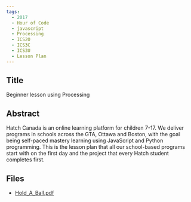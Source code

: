 ```yaml
---
tags:
  - 2017
  - Hour of Code
  - javascript
  - Processing
  - ICS2O
  - ICS3C
  - ICS3U
  - Lesson Plan
---
```

    
## Title

Beginner lesson using Processing

## Abstract

Hatch Canada is an online learning platform for children 7-17. We deliver programs in schools across the GTA, Ottawa and Boston, with the goal being self-paced mastery learning using JavaScript and Python programming. This is the lesson plan that all our school-based programs start with on the first day and the project that every Hatch student completes first. 

## Files

- [Hold_A_Ball.pdf](https://www.russellgordon.ca/acse/cemc-cse-resources/resources/2017/Gabriella_Lancia/Hold_A_Ball.pdf)
